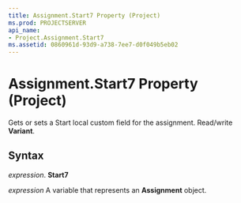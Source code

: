 ```yaml
---
title: Assignment.Start7 Property (Project)
ms.prod: PROJECTSERVER
api_name:
- Project.Assignment.Start7
ms.assetid: 0860961d-93d9-a738-7ee7-d0f049b5eb02
---
```



# Assignment.Start7 Property (Project)

Gets or sets a Start local custom field for the assignment. Read/write  **Variant**.


## Syntax

 _expression_. **Start7**

 _expression_ A variable that represents an **Assignment** object.


